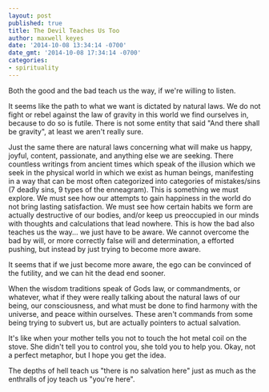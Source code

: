 ```yaml
---
layout: post
published: true
title: The Devil Teaches Us Too
author: maxwell keyes
date: '2014-10-08 13:34:14 -0700'
date_gmt: '2014-10-08 17:34:14 -0700'
categories:
- spirituality
---
```

Both the good and the bad teach us the way, if we're willing to listen.

It seems like the path to what we want is dictated by natural laws. We do not fight or rebel against the law of
gravity in this world we find ourselves in, because to do so is futile. There is not some entity that said "And there
shall be gravity", at least we aren't really sure.

Just the same there are natural laws concerning what will make us happy, joyful, content, passionate, and anything
else we are seeking. There countless writings from ancient times which speak of the illusion which we seek in the
physical world in which we exist as human beings, manifesting in a way that can be most often categorized into
categories of mistakes/sins (7 deadly sins, 9 types of the enneagram). This is something we must explore. We must see
how our attempts to gain happiness in the world do not bring lasting satisfaction. We must see how certain habits we
form are actually destructive of our bodies, and/or keep us preoccupied in our minds with thoughts and calculations
that lead nowhere. This is how the bad also teaches us the way... we just have to be aware. We cannot overcome the bad
by will, or more correctly false will and determination, a efforted pushing, but instead by just trying to become more
aware.

It seems that if we just become more aware, the ego can be convinced of the futility, and we can hit the dead end
sooner.

When the wisdom traditions speak of Gods law, or commandments, or whatever, what if they were really talking about the
natural laws of our being, our consciousness, and what must be done to find harmony with the universe, and peace
within ourselves. These aren't commands from some being trying to subvert us, but are actually pointers to actual
salvation.

It's like when your mother tells you not to touch the hot metal coil on the stove. She didn't tell you to control you,
she told you to help you. Okay, not a perfect metaphor, but I hope you get the idea.

The depths of hell teach us "there is no salvation here" just as much as the enthralls of joy teach us "you're here".
